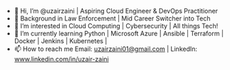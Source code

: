 - 👋 Hi, I’m @uzairzaini | Aspiring Cloud Engineer & DevOps Practitioner
- 🚓 Background in Law Enforcement | Mid Career Switcher into Tech
- 👀 I’m interested in Cloud Computing | Cybersecurity | All things Tech!
- 🌱 I’m currently learning  Python | Microsoft Azure | Ansible | Terraform | Docker | Jenkins | Kubernetes |  
- 📫 How to reach me Email: uzairzaini01@gmail.com | LinkedIn: www.linkedin.com/in/uzair-zaini

<!---
uzairzaini/uzairzaini is a ✨ special ✨ repository because its `README.md` (this file) appears on your GitHub profile.
You can click the Preview link to take a look at your changes.
--->

